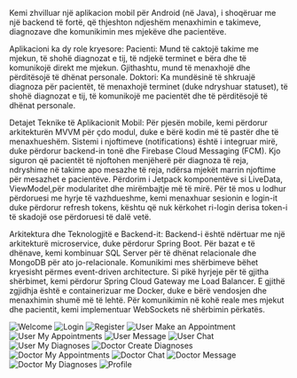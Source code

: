 Kemi zhvilluar një aplikacion mobil për Android (në Java), i shoqëruar me një backend të fortë, që thjeshton ndjeshëm menaxhimin e takimeve, diagnozave dhe komunikimin mes mjekëve dhe pacientëve.

Aplikacioni ka dy role kryesore:
Pacienti: Mund të caktojë takime me mjekun, të shohë diagnozat e tij, të ndjekë terminet e bëra dhe të komunikojë direkt me mjekun. Gjithashtu, mund të menaxhojë dhe përditësojë të dhënat personale.
Doktori: Ka mundësinë të shkruajë diagnoza për pacientët, të menaxhojë terminet (duke ndryshuar statuset), të shohë diagnozat e tij, të komunikojë me pacientët dhe të përditësojë të dhënat personale.

Detajet Teknike të Aplikacionit Mobil:
Për pjesën mobile, kemi përdorur arkitekturën MVVM për çdo modul, duke e bërë kodin më të pastër dhe të menaxhueshëm. 
Sistemi i njoftimeve (notifications) është i integruar mirë, duke përdorur backend-in tonë dhe Firebase Cloud Messaging (FCM). Kjo siguron që pacientët të njoftohen menjëherë për diagnoza të reja, ndryshime në takime apo mesazhe të reja, ndërsa mjekët marrin njoftime për mesazhet e pacientëve.
Përdorim i Jetpack komponentëve si LiveData, ViewModel,për modularitet dhe mirëmbajtje më të mirë.
Për të mos u lodhur përdoruesi me hyrje të vazhdueshme, kemi menaxhuar sesionin e login-it duke përdorur refresh tokens, kështu që nuk kërkohet ri-login derisa token-i të skadojë ose përdoruesi të dalë vetë.

Arkitektura dhe Teknologjitë e Backend-it:
Backend-i është ndërtuar me një arkitekturë microservice, duke përdorur Spring Boot. 
Për bazat e të dhënave, kemi kombinuar SQL Server për të dhënat relacionale dhe MongoDB për ato jo-relacionale. 
Komunikimi mes shërbimeve bëhet kryesisht përmes event-driven architecture. 
Si pikë hyrjeje për të gjitha shërbimet, kemi përdorur Spring Cloud Gateway me Load Balancer. 
E gjithë zgjidhja është e containerizuar me Docker, duke e bërë vendosjen dhe menaxhimin shumë më të lehtë. 
Për komunikimin në kohë reale mes mjekut dhe pacientit, kemi implementuar WebSockets në shërbimin përkatës.

![Welcome](https://github.com/user-attachments/assets/caf81d19-41bf-45c6-8e07-7067f77c4765)
![Login](https://github.com/user-attachments/assets/42cfba95-c0a7-4caf-91b0-d326bfc1b645)
![Register](https://github.com/user-attachments/assets/4f7c4484-32eb-460d-b996-05dd73f84f87)
![User Make an Appointment](https://github.com/user-attachments/assets/da006256-e7bf-4263-a6f6-04c601a4c1af)
![User My Appointments](https://github.com/user-attachments/assets/68df3a02-00cf-49be-878a-f7756a989862)
![User Message](https://github.com/user-attachments/assets/4dbadebc-8b12-48ad-86f4-59898c2a8e95)
![User Chat](https://github.com/user-attachments/assets/43b9c557-7753-44fc-837e-11d9f8006437)
![User My Diagnoses](https://github.com/user-attachments/assets/4cd88f56-03e6-40e3-a637-994d5cec3c66)
![Doctor Create Diagnoses](https://github.com/user-attachments/assets/c9b3872f-5cc8-49f7-9c3a-7c803bff2c04)
![Doctor My Appointments](https://github.com/user-attachments/assets/72d704c6-a719-41ac-8058-532a18f6fb37)
![Doctor Chat](https://github.com/user-attachments/assets/864110f5-67db-4a7c-81c2-8b6a7e34bf95)
![Doctor Message](https://github.com/user-attachments/assets/d66b313b-68da-466a-97a7-58139dfe535d)
![Doctor My Diagnoses](https://github.com/user-attachments/assets/d827482f-7893-46f0-bdc1-a832b3f0731a)
![Profile](https://github.com/user-attachments/assets/ea366706-55c2-4d49-adf6-a83d773dc3cb)

